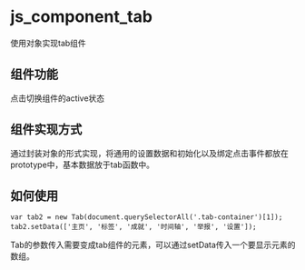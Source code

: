 # js_component_tab
使用对象实现tab组件
## 组件功能
点击切换组件的active状态
## 组件实现方式
通过封装对象的形式实现，将通用的设置数据和初始化以及绑定点击事件都放在prototype中，基本数据放于tab函数中。
## 如何使用
```
var tab2 = new Tab(document.querySelectorAll('.tab-container')[1]);
tab2.setData(['主页', '标签', '成就', '时间轴', '举报', '设置']);
```
Tab的参数传入需要变成tab组件的元素，可以通过setData传入一个要显示元素的数组。
